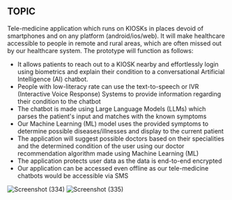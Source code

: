 TOPIC
----------
Tele-medicine application which runs on KIOSKs in places devoid of 
smartphones and on any platform (android/ios/web). It will make healthcare 
accessible to people in remote and rural areas, which are often missed out by 
our healthcare system. The prototype will function as follows:
* It allows patients to reach out to a KIOSK nearby and effortlessly login 
using biometrics and explain their condition to a conversational Artificial 
Intelligence (AI) chatbot. 
* People with low-literacy rate can use the text-to-speech or IVR 
(Interactive Voice Response) Systems to provide information regarding 
their condition to the chatbot
* The chatbot is made using Large Language Models (LLMs) which 
parses the patient's input and matches with the known symptoms
* Our Machine Learning (ML) model uses the provided symptoms to 
determine possible diseases/illnesses and display to the current patient
* The application will suggest possible doctors based on their specialities 
and the determined condition of the user using our doctor 
recommendation algorithm made using Machine Learning (ML)
* The application protects user data as the data is end-to-end encrypted 
* Our application can be accessed even offline as our tele-medicine 
chatbots would be accessible via SMS

![Screenshot (334)](https://github.com/ishanikundu/SIH2k23/assets/109578172/76c4cc68-67b1-4dab-926d-3c04895b66d6)
![Screenshot (335)](https://github.com/ishanikundu/SIH2k23/assets/109578172/b6556d3a-83e4-45ff-8656-423bdef156a9)
